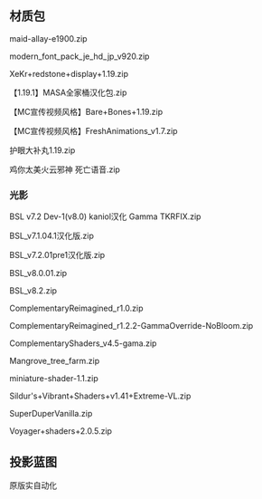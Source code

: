 ## 材质包

maid-allay-e1900.zip

modern_font_pack_je_hd_jp_v920.zip

XeKr+redstone+display+1.19.zip

【1.19.1】MASA全家桶汉化包.zip

【MC宣传视频风格】Bare+Bones+1.19.zip

【MC宣传视频风格】FreshAnimations_v1.7.zip

护眼大补丸1.19.zip

鸡你太美火云邪神 死亡语音.zip

### 光影

 BSL v7.2 Dev-1(v8.0) kaniol汉化 Gamma TKRFIX.zip

 BSL_v7.1.04.1汉化版.zip

 BSL_v7.2.01pre1汉化版.zip

 BSL_v8.0.01.zip

 BSL_v8.2.zip

 ComplementaryReimagined_r1.0.zip

 ComplementaryReimagined_r1.2.2-GammaOverride-NoBloom.zip

 ComplementaryShaders_v4.5-gama.zip

 Mangrove_tree_farm.zip

 miniature-shader-1.1.zip

 Sildur's+Vibrant+Shaders+v1.41+Extreme-VL.zip

 SuperDuperVanilla.zip

 Voyager+shaders+2.0.5.zip

## 投影蓝图

原版实自动化